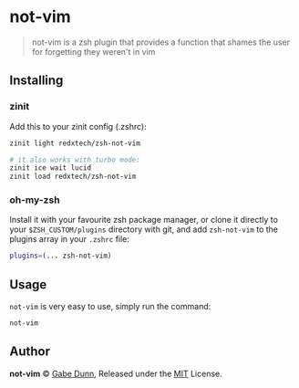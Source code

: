 # not-vim
> not-vim is a zsh plugin that provides a function that shames the user for forgetting they weren't in vim

## Installing

### zinit
Add this to your zinit config (.zshrc):
```zsh
zinit light redxtech/zsh-not-vim

# it also works with turbo mode:
zinit ice wait lucid
zinit load redxtech/zsh-not-vim
```

### oh-my-zsh
Install it with your favourite zsh package manager, or clone it directly to your
`$ZSH_CUSTOM/plugins` directory with git, and add `zsh-not-vim` to the plugins
array in your `.zshrc` file:

```zsh
plugins=(... zsh-not-vim)
```

## Usage
`not-vim` is very easy to use, simply run the command:

```zsh
not-vim
```

## Author
**not-vim** © [Gabe Dunn](https://github.com/redxtech), Released under the [MIT](./license.md) License.

